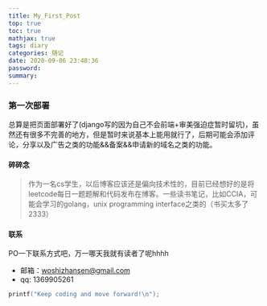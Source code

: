 ```yaml
---
title: My_First_Post
top: true
toc: true
mathjax: true
tags: diary
categories: 随记
date: 2020-09-06 23:48:36
password:
summary:
---
```


### 第一次部署

总算是把页面部署好了(django写的因为自己不会前端+审美强迫症暂时留坑)，虽然还有很多不完善的地方，但是暂时来说基本上能用就行了，后期可能会添加评论，分享以及广告之类的功能&&备案&&申请新的域名之类的功能。
<!-- more -->
#### 碎碎念
> 作为一名cs学生，以后博客应该还是偏向技术性的，目前已经想好的是将leetcode每日一题题解和代码发布在博客。一些读书笔记，比如CCIA，可能会学习的golang，unix programming interface之类的（书买太多了2333）

#### 联系
PO一下联系方式吧，万一哪天我就有读者了呢hhhh

* 邮箱：woshizhansen@gmail.com
* qq: 1369905261

```c++
printf("Keep coding and move forward!\n");
```